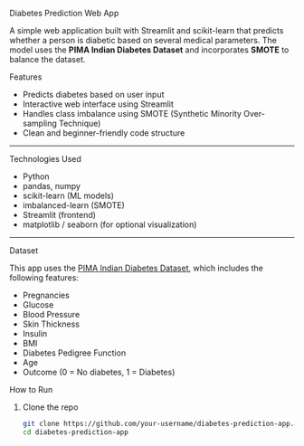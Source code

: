  Diabetes Prediction Web App

A simple web application built with Streamlit and scikit-learn that predicts whether a person is diabetic based on several medical parameters. The model uses the **PIMA Indian Diabetes Dataset** and incorporates **SMOTE** to balance the dataset.

 Features

- Predicts diabetes based on user input
- Interactive web interface using Streamlit
- Handles class imbalance using SMOTE (Synthetic Minority Over-sampling Technique)
- Clean and beginner-friendly code structure

---

 Technologies Used

- Python 
- pandas, numpy
- scikit-learn (ML models)
- imbalanced-learn (SMOTE)
- Streamlit (frontend)
- matplotlib / seaborn (for optional visualization)

---

  Dataset

This app uses the [PIMA Indian Diabetes Dataset](https://www.kaggle.com/datasets/uciml/pima-indians-diabetes-database), which includes the following features:

- Pregnancies
- Glucose
- Blood Pressure
- Skin Thickness
- Insulin
- BMI
- Diabetes Pedigree Function
- Age
- Outcome (0 = No diabetes, 1 = Diabetes)

How to Run

1. Clone the repo
   ```bash
   git clone https://github.com/your-username/diabetes-prediction-app.git
   cd diabetes-prediction-app

